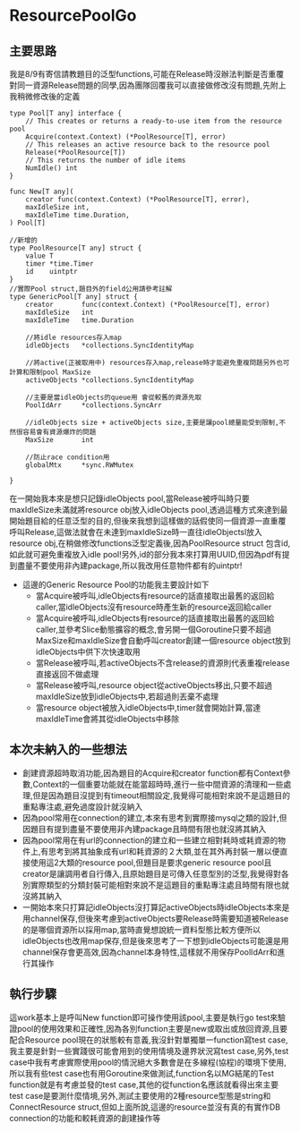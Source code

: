 # ResourcePoolGo

## 主要思路
我是8/9有寄信請教題目的泛型functions,可能在Release時沒辦法判斷是否重覆對同一資源Release問題的同學,因為團隊回覆我可以直接做修改沒有問題,先附上我稍微修改後的定義

```
type Pool[T any] interface {  
	// This creates or returns a ready-to-use item from the resource pool  
	Acquire(context.Context) (*PoolResource[T], error)  
	// This releases an active resource back to the resource pool  
	Release(*PoolResource[T])  
	// This returns the number of idle items  
	NumIdle() int  
}  

func New[T any](  
	creator func(context.Context) (*PoolResource[T], error),  
	maxIdleSize int,  
	maxIdleTime time.Duration,  
) Pool[T]  

//新增的
type PoolResource[T any] struct {
	value T
	timer *time.Timer
	id    uintptr
}
//實際Pool struct,題目外的field公用請參考註解 
type GenericPool[T any] struct {	
	creator       func(context.Context) (*PoolResource[T], error)
	maxIdleSize   int
	maxIdleTime   time.Duration
    
    //將idle resources存入map  
    idleObjects   *collections.SyncIdentityMap 

    //將active(正被取用中) resources存入map,release時才能避免重複問題另外也可計算和限制pool MaxSize  
    activeObjects *collections.SyncIdentityMap  

    //主要是當idleObjects的queue用 會從較舊的資源先取  
    PoolIdArr     *collections.SyncArr  

    //idleObjects size + activeObjects size,主要是讓pool總量能受到限制,不然很容易會有資源爆炸的問題  
    MaxSize       int  

    //防止race condition用  
    globalMtx     *sync.RWMutex  

}
```

在一開始我本來是想只記錄idleObjects pool,當Release被呼叫時只要maxIdleSize未滿就將resource obj放入idleObjects pool,透過這種方式來達到最開始題目給的任意泛型的目的,但後來我想到這樣做的話假使同一個資源一直重覆呼叫Release,這做法就會在未達到maxIdleSize時一直往idleObjectsl放入resource obj,在稍做修改functions泛型定義後,因為PoolResource struct 包含id,如此就可避免重複放入idle pool!另外,id的部分我本來打算用UUID,但因為pdf有提到盡量不要使用非內建package,所以我改用任意物件都有的uintptr!  

- 這邊的Generic Resource Pool的功能我主要設計如下
    - 當Acquire被呼叫,idleObjects有resource的話直接取出最舊的返回給caller,當idleObjects沒有resource時產生新的resource返回給caller   
    - 當Acquire被呼叫,idleObjects有resource的話直接取出最舊的返回給caller,並參考Slice動態擴容的概念,會另開一個Goroutine只要不超過MaxSize和maxIdleSize會自動呼叫creator創建一個resource object放到idleObjects中供下次快速取用
    - 當Release被呼叫,若activeObjects不含release的資源則代表重複release直接返回不做處理
    - 當Release被呼叫,resource object從activeObjects移出,只要不超過maxIdleSize放到idleObjects中,若超過則丟棄不處理
    - 當resource object被放入idleObjects中,timer就會開始計算,當達maxIdleTime會將其從idleObjects中移除

## 本次未納入的一些想法
- 創建資源超時取消功能,因為題目的Acquire和creator function都有Context參數,Context的一個重要功能就在能當超時時,進行一些中間資源的清理和一些處理,但是因為題目沒提到有timeout相關設定,我覺得可能相對來說不是這題目的重點專注處,避免過度設計就沒納入
- 因為pool常用在connection的建立,本來有思考到實際接mysql之類的設計,但因題目有提到盡量不要使用非內建package且時間有限也就沒將其納入
- 因為pool常用在有url的connection的建立和一些建立相對耗時或耗資源的物件上,有思考到將其抽象成有url和耗資源的２大類,並在其外再封裝一層以便直接使用這2大類的resource pool,但題目是要求generic resource pool且creator是讓調用者自行傳入,且原始題目是可傳入任意型別的泛型,我覺得對各別實際類型的分類封裝可能相對來說不是這題目的重點專注處且時間有限也就沒將其納入
- 一開始本來只打算記idleObjects沒打算記activeObjects時idleObjects本來是用channel保存,但後來考慮到activeObjects要Release時需要知道被Release的是哪個資源所以採用map,當時直覺想說統一資料型態比較方便所以idleObjects也改用map保存,但是後來思考了一下想到idleObjects可能還是用channel保存會更高效,因為channel本身特性,這樣就不用保存PoolIdArr和進行其操作

## 執行步驟
這work基本上是呼叫New function即可操作使用該pool,主要是執行go test來驗證pool的使用效果和正確性,因為各別function主要是new或取出或放回資源,且要配合Resource pool現在的狀態較有意義,我沒針對單獨單一function寫test case,我主要是針對一些實踐很可能會用到的使用情境及邊界狀況寫test case,另外,test case中我有考慮實際使用pool的情況絕大多數會是在多線程(協程)的環境下使用,所以我有些test case也有用Goroutine來做測試,function名以MG結尾的Test function就是有考慮並發的test case,其他的從function名應該就看得出來主要test case是要測什麼情境,另外,測試主要使用的2種resource型態是string和ConnectResource struct,但如上面所說,這邊的resource並沒有真的有實作DB connection的功能和較耗資源的創建操作等